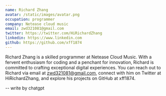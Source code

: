 ```yaml
---
name: Richard Zhang
avatar: /static/images/avatar.png
occupation: programmer
company: Netease cloud music
email: zwd321081@gmail.com
twitter: https://twitter.com/HiRichardZhang
linkedin: https://www.linkedin.com
github: https://github.com/xff1874
---
```


Richard Zhang is a skilled programmer at Netease Cloud Music. With a fervent enthusiasm for coding and a penchant for innovation, Richard is committed to crafting exceptional digital experiences. You can reach out to Richard via email at zwd321081@gmail.com, connect with him on Twitter at HiRichardZhang, and explore his projects on GitHub at xff1874.

-- write by chatgpt

